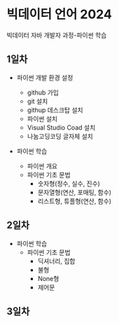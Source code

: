 # 빅데이터 언어 2024
빅데이터 자바 개발자 과정-파이썬 학습



## 1일차
- 파이썬 개발 환경 설정
    - github 가입
    - git 설치
    - githup 데스크탑 설치
    - 파이썬 설치
    - Visual Studio Coad 설치
    - 나눔고딩코딩 글자체 설치

- 파이썬 학습
    - 파이썬 개요
    - 파이썬 기초 문법
        - 숫자형(정수, 실수, 진수)
        - 문자열형(연산, 포매팅, 함수)
        - 리스트형, 튜플형(연산, 함수)


## 2일차
- 파이썬 학습
    - 파이썬 기초 문법
        - 딕셔너리, 집합
        - 불형
        - None형
        - 제어문
    
    
## 3일차
